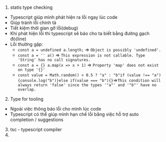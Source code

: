 1. statis type checking

- Typescript giúp mình phát hiện ra lỗi ngay lúc code
- Giúp tránh lỗi chính tả
- Tiết kiệm thời gian gỡ lỗi(debug)
- Khi phát hiện lỗi thì typescript sẽ báo cho ta biết bằng đường gạch đỏ(line)
- Lỗi thường gặp:
  - `const a = undefined a.length;` => `Object is possibly 'undefined'.`
  - `const a = '' a()` => `This expression is not callable. Type 'String' has no call signatures.`
  - `const a = {} a.map(x => x + 1)` => `Property 'map' does not exist on type '{}'`
  - `const value = Math.random() < 0.5 ? "a" : "b"if (value !== "a") {console.log("b")}else if(value === "b"){}`=>`This condition will always return 'false' since the types '"a"' and '"b"' have no overlap.`

2. Type for tooling

- Ngoài việc thông báo lỗi cho mình lúc code
- Typescript có thể giúp mình hạn chế lỗi bằng việc hỗ trợ auto completion / suggestions

3. tsc - typescript compiler
4.

